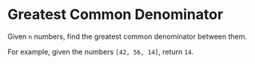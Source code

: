 # Greatest Common Denominator

Given `n` numbers, find the greatest common denominator between them.

For example, given the numbers `[42, 56, 14]`, return `14`.
